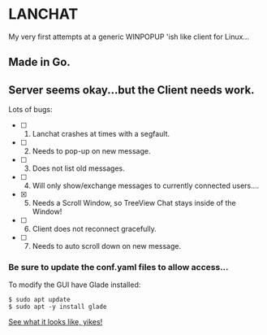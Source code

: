 # LANCHAT 
My very first attempts at a generic WINPOPUP 'ish like client for Linux...

## Made in Go.

## Server seems okay...but the Client needs work.

Lots of bugs: 


- [ ] 1) Lanchat crashes at times with a segfault.
- [ ] 2) Needs to pop-up on new message.
- [ ] 3) Does not list old messages. 
- [ ] 4) Will only show/exchange messages to currently connected users....
- [x] 5) Needs a Scroll Window, so TreeView Chat stays inside of the Window!
- [ ] 6) Client does not reconnect gracefully.
- [ ] 7) Needs to auto scroll down on new message.

### Be sure to update the conf.yaml files to allow access...

To modify the GUI have Glade installed:
```
$ sudo apt update
$ sudo apt -y install glade
```

[See what it looks like, yikes!](LanChat-Client.png)
